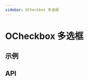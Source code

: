 ```yaml
---
sidebar: OCheckbox 多选框
---
```


# OCheckbox 多选框

## 示例

<!-- @usage CheckboxUsage -->
<!-- @case CheckboxGroup -->
<!-- @case CheckboxIndeterminate -->

## API

<!-- @api OCheckbox -->
<!-- @api ../../checkbox-group/__docs__/OCheckboxGroup -->
